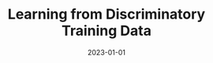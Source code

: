---
title: "Learning from Discriminatory Training Data"
collection: publications
date: 2023-01-01
year: 2023
venue: 'AAAI/ACM Conference on Artificial Intelligence, Ethics, and Society (AIES)'
paperurl: 'https://arxiv.org/abs/1912.08189'
resourceurl: 'https://github.com/social-info-lab/FaX-AI'
resourceslug: code
authors: 'P.A. Grabowicz, N. Perello, K. Takatsu'
---